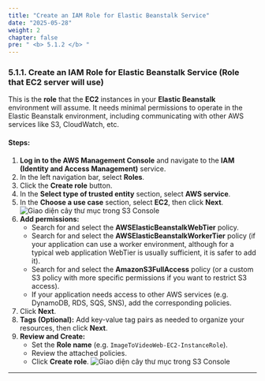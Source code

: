 ```yaml
---
title: "Create an IAM Role for Elastic Beanstalk Service"
date: "2025-05-28"
weight: 2
chapter: false
pre: " <b> 5.1.2 </b> "
---
```


### 5.1.1. Create an IAM Role for Elastic Beanstalk Service (Role that EC2 server will use)

This is the **role** that the **EC2** instances in your **Elastic Beanstalk** environment will assume. It needs minimal permissions to operate in the Elastic Beanstalk environment, including communicating with other AWS services like S3, CloudWatch, etc.

#### Steps:

1.  **Log in to the AWS Management Console** and navigate to the **IAM (Identity and Access Management)** service.
2.  In the left navigation bar, select **Roles**.
3.  Click the **Create role** button.
4.  In the **Select type of trusted entity** section, select **AWS service**.
5.  In the **Choose a use case** section, select **EC2**, then click **Next**.
![Giao diện cây thư mục trong S3 Console](/images/2.prerequisite/anh12.png)
6.  **Add permissions:**
    * Search for and select the **AWSElasticBeanstalkWebTier** policy.
    * Search for and select the **AWSElasticBeanstalkWorkerTier** policy (if your application can use a worker environment, although for a typical web application WebTier is usually sufficient, it is safer to add it).
    * Search for and select the **AmazonS3FullAccess** policy (or a custom S3 policy with more specific permissions if you want to restrict S3 access).
    * If your application needs access to other AWS services (e.g. DynamoDB, RDS, SQS, SNS), add the corresponding policies.
7.  Click **Next**.
8.  **Tags (Optional):** Add key-value tag pairs as needed to organize your resources, then click **Next**.
9.  **Review and Create:**
    * Set the **Role name** (e.g. `ImageToVideoWeb-EC2-InstanceRole`).
    * Review the attached policies.
    * Click **Create role**.
![Giao diện cây thư mục trong S3 Console](/images/2.prerequisite/anh13.png)
---